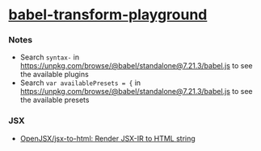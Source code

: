 [babel-transform-playground](https://dirkarnez.github.io/babel-transform-playground)
====================================================================================
### Notes
- Search `syntax-` in https://unpkg.com/browse/@babel/standalone@7.21.3/babel.js to see the available plugins
- Search `var availablePresets = {`  in https://unpkg.com/browse/@babel/standalone@7.21.3/babel.js to see the available presets

### JSX
- [OpenJSX/jsx-to-html: Render JSX-IR to HTML string](https://github.com/OpenJSX/jsx-to-html)
